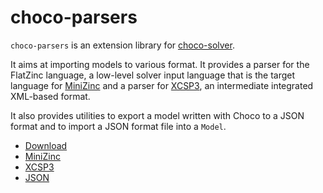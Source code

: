 choco-parsers
=============

`choco-parsers` is an extension library for [choco-solver](https://github.com/chocoteam/choco-solver).

It aims at importing models to various format.
It provides a parser for the FlatZinc language, a low-level solver input language that is the target language for [MiniZinc](http://www.minizinc.org/) 
and a parser for [XCSP3](http://xcsp.org), an intermediate integrated XML-based format.

It also provides utilities to export a model written with Choco to a JSON format 
and to import a JSON format file into a `Model`.

* [Download](https://github.com/chocoteam/choco-parsers/releases/latest)
* [MiniZinc](./MINIZINC.md)
* [XCSP3](./XCSP3.md)
* [JSON](./JSON.md)
